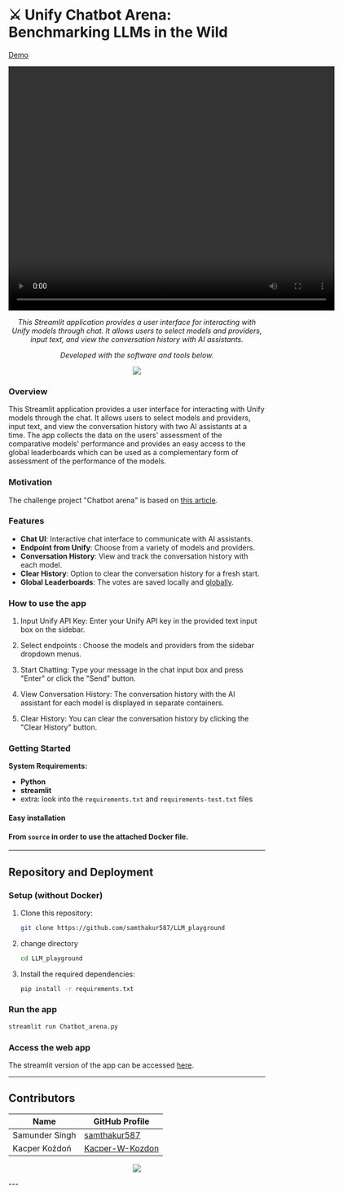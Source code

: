 
# ⚔️ Unify Chatbot Arena: Benchmarking LLMs in the Wild

[Demo](https://github.com/Kacper-W-Kozdon/demos-Unify/assets/102428159/e5908b4e-0cd7-445d-a1ac-3086be2db5ba)

<video width="640" height="480" autoplay>
  <source src="../../../../_static/Chatbot_arena.mp4" type="video/mp4">
Your browser does not support the video tag.
</video>


<p align="center">
    <em>This Streamlit application provides a user interface for interacting with Unify models through chat. It allows users to select models and providers, input text, and view the conversation history with AI assistants.
</em>
</p>
<p align="center">
	<!-- Shields.io badges not used with skill icons. --><p>
<p align="center">
		<em>Developed with the software and tools below.</em>
</p>
<p align="center">
	<a href="https://skillicons.dev">
		<img src="https://skillicons.dev/icons?i=python,docker,github,gcp">
	</a></p>


###  Overview
This Streamlit application provides a user interface for interacting with Unify models through the chat. It allows users to select models and providers, input text, and view the conversation history with two AI assistants at a time. The app collects the data on the users' assessment of the comparative models' performance and provides an easy access to the global leaderboards which can be used as a complementary form of assessment of the performance of the models.


### Motivation
The challenge project "Chatbot arena" is based on [this article](https://arxiv.org/abs/2403.04132).


### Features

- **Chat UI**: Interactive chat interface to communicate with AI assistants.
- **Endpoint from Unify**: Choose from a variety of models and providers.
- **Conversation History**: View and track the conversation history with each model.
- **Clear History**: Option to clear the conversation history for a fresh start.
- **Global Leaderboards**: The votes are saved locally and [globally](https://docs.google.com/spreadsheets/d/10QrEik70RYY_LM8RW8GGq-vZWK2e1dka6agRGtKZPHU/edit#gid=0).




### How to use the app


1. Input Unify API Key: Enter your Unify API key in the provided text input box on the sidebar.

2. Select endpoints : Choose the models and providers from the sidebar dropdown menus.

3. Start Chatting: Type your message in the chat input box and press "Enter" or click the "Send" button.

4. View Conversation History: The conversation history with the AI assistant for each model is displayed in separate containers.

5. Clear History: You can clear the conversation history by clicking the "Clear History" button.


###  Getting Started

**System Requirements:**

* **Python**
* **streamlit**
* extra: look into the `requirements.txt` and `requirements-test.txt` files


####  Easy installation

<h4>From <code>source</code> in order to use the attached Docker file.</h4>

---

## Repository and Deployment

### Setup (without Docker)

1. Clone this repository:

    ```bash
    git clone https://github.com/samthakur587/LLM_playground
    ```
2. change directory
   ```bash
   cd LLM_playground
   ```


3. Install the required dependencies:

    ```bash
    pip install -r requirements.txt
    ```

### Run the app
```bash
streamlit run Chatbot_arena.py
```

### Access the web app
The streamlit version of the app can be accessed [here](https://llm-playground-unify.streamlit.app/).


---
## Contributors
<p align="center">
   


| Name | GitHub Profile |
|------|----------------|
| Samunder Singh | [samthakur587](https://github.com/samthakur587) |
| Kacper Kożdoń | [Kacper-W-Kozdon](https://github.com/Kacper-W-Kozdon) |

  <a href="https://github.com{/samthakur587/LLM_playground/graphs/contributors">
      <img src="https://contrib.rocks/image?repo=samthakur587/LLM_playground">
   </a>
</p>
---


